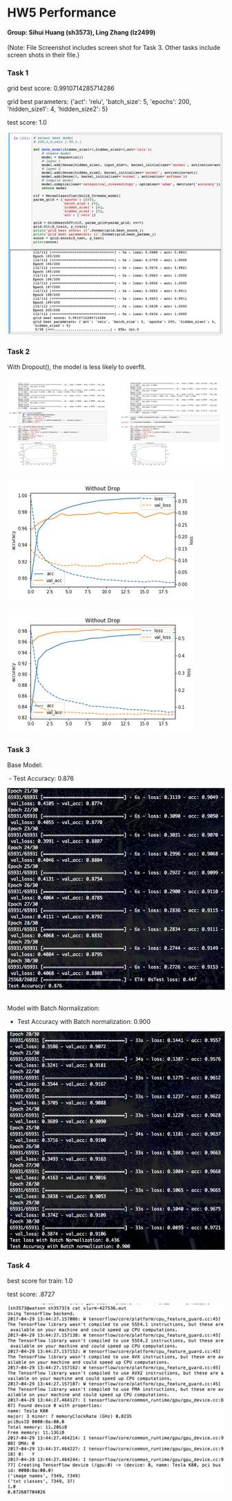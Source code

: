 # HW5 Performance
#### Group: Sihui Huang (sh3573), Ling Zhang (lz2499)

(Note: File Screenshot includes screen shot for Task 3. Other tasks include screen shots in their file.)

### Task 1
grid best score: 0.9910714285714286

grid best parameters: {'act': 'relu', 'batch_size': 5, 'epochs': 200, 'hidden_size1': 4, 'hidden_size2': 5}

test score: 1.0

![Screenshot](TASK1/screenshot_task1.png)

### Task 2

With Dropout(), the model is less likely to overfit.

![Screenshot](Screenshots/p3.png)

![Screenshot](Screenshots/p1.png)  

![Screenshot](Screenshots/p2.png)



### Task 3
Base Model: 

  - Test Accuracy: 0.876
  
![Screenshot](TASK3/model1.png)  

Model with Batch Normalization:

  - Test Accuracy with Batch normalization: 0.900
  
![Screenshot](TASK3/model2.png)

### Task 4
best score for train: 1.0

test score: .8727

![Screenshot](TASK4/screenshot_task4.png)
